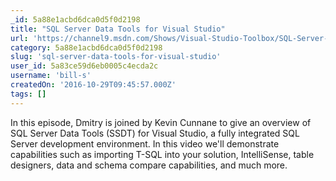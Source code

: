 ```yaml
---
_id: 5a88e1acbd6dca0d5f0d2198
title: "SQL Server Data Tools for Visual Studio"
url: 'https://channel9.msdn.com/Shows/Visual-Studio-Toolbox/SQL-Server-Data-Tools-for-Visual-Studio'
category: 5a88e1acbd6dca0d5f0d2198
slug: 'sql-server-data-tools-for-visual-studio'
user_id: 5a83ce59d6eb0005c4ecda2c
username: 'bill-s'
createdOn: '2016-10-29T09:45:57.000Z'
tags: []
---
```


In this episode, Dmitry is joined by Kevin Cunnane to give an overview of SQL Server Data Tools (SSDT) for Visual Studio, a fully integrated SQL Server development environment. In this video we'll demonstrate capabilities such as importing T-SQL into your solution, IntelliSense, table designers, data and schema compare capabilities, and much more.
